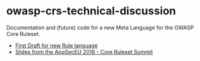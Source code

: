 # owasp-crs-technical-discussion

Documentation and (future) code for a new  Meta Language for the OWASP Core Ruleset.

 * [First Draft for new Rule language](language-draft.md)
 * [Slides from the AppSecEU 2018 - Core Ruleset Summit](documentation/OWASP_AppSec_EU_2018-Core_Ruleset.pdf)

